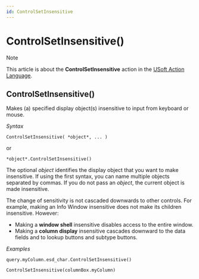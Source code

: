 ```yaml
---
id: ControlSetInsensitive
---
```


# ControlSetInsensitive()



> [!NOTE]
> This article is about the **ControlSetInsensitive** action in the [USoft Action Language](/docs/Task%20flow/Action%20Language%20reference/USoft%20Action%20Language.md).

## **ControlSetInsensitive()**

Makes (a) specified display object(s) insensitive to input from keyboard or mouse.

*Syntax*

```
ControlSetInsensitive( *object*, ... )
```

or

```
*object*.ControlSetInsensitive()
```

The optional *object* identifies the display object that you want to make insensitive. If using the first syntax, you can name multiple objects separated by commas. If you do not pass an *object*, the current object is made insensitive.

The change of sensitivity is not cascaded downwards to other controls. For example, making an Info Window insensitive does not make its children insensitive. However:

- Making a **window shell** insensitive disables access to the entire window.
- Making a **column display** insensitive cascades downward to the data fields and to lookup buttons and subtype buttons.

*Examples*

```
query.myColumn.esd_char.ControlSetInsensitive()
```

```
ControlSetInsensitive(columnBox.myColumn)
```

 